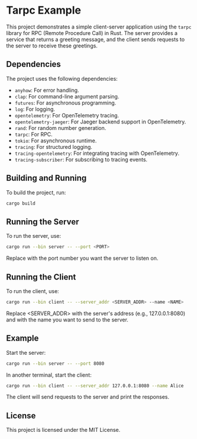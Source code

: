 # Tarpc Example

This project demonstrates a simple client-server application using the `tarpc` library for RPC (Remote Procedure Call) in Rust. The server provides a service that returns a greeting message, and the client sends requests to the server to receive these greetings.

## Dependencies

The project uses the following dependencies:

- `anyhow`: For error handling.
- `clap`: For command-line argument parsing.
- `futures`: For asynchronous programming.
- `log`: For logging.
- `opentelemetry`: For OpenTelemetry tracing.
- `opentelemetry-jaeger`: For Jaeger backend support in OpenTelemetry.
- `rand`: For random number generation.
- `tarpc`: For RPC.
- `tokio`: For asynchronous runtime.
- `tracing`: For structured logging.
- `tracing-opentelemetry`: For integrating tracing with OpenTelemetry.
- `tracing-subscriber`: For subscribing to tracing events.

## Building and Running

To build the project, run:

```sh
cargo build
```

## Running the Server

To run the server, use:

```sh
cargo run --bin server -- --port <PORT>
```

Replace <PORT> with the port number you want the server to listen on.

## Running the Client

To run the client, use:

```sh
cargo run --bin client -- --server_addr <SERVER_ADDR> --name <NAME>
```

Replace <SERVER_ADDR> with the server's address (e.g., 127.0.0.1:8080) and <NAME> with the name you want to send to the server.

## Example

Start the server:

```sh
cargo run --bin server -- --port 8080
```

In another terminal, start the client:

```sh
cargo run --bin client -- --server_addr 127.0.0.1:8080 --name Alice
```

The client will send requests to the server and print the responses.

## License

This project is licensed under the MIT License.
